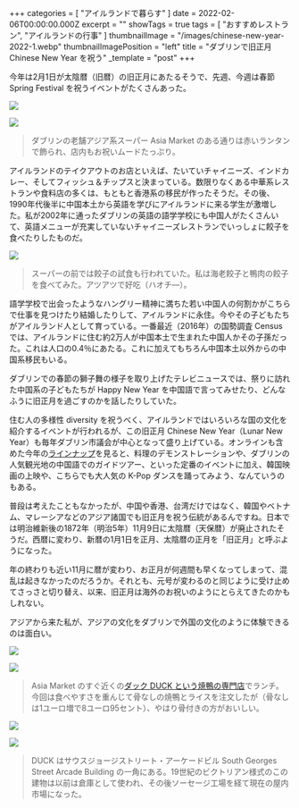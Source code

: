 +++
categories = [ "アイルランドで暮らす" ]
date = 2022-02-06T00:00:00.000Z
excerpt = ""
showTags = true
tags = [ "おすすめレストラン", "アイルランドの行事" ]
thumbnailImage = "/images/chinese-new-year-2022-1.webp"
thumbnailImagePosition = "left"
title = "ダブリンで旧正月 Chinese New Year を祝う"
_template = "post"
+++

今年は2月1日が太陰暦（旧暦）の旧正月にあたるそうで、先週、今週は春節 Spring Festival を祝うイベントがたくさんあった。

<!--more-->

![](/images/chinese-new-year-2022-3.webp)

![](/images/chinese-new-year-2022-2.webp)

> ダブリンの老舗アジア系スーパー Asia Market のある通りは赤いランタンで飾られ、店内もお祝いムードたっぷり。

アイルランドのテイクアウトのお店といえば、たいていチャイニーズ、インドカレー、そしてフィッシュ＆チップスと決まっている。数限りなくある中華系レストランや食料店の多くは、もともと香港系の移民が作ったそうだ。その後、1990年代後半に中国本土から英語を学びにアイルランドに来る学生が激増した。私が2002年に通ったダブリンの英語の語学学校にも中国人がたくさんいて、英語メニューが充実していないチャイニーズレストランでいっしょに餃子を食べたりしたものだ。

![](/images/chinese-new-year-2022-1.webp)

> スーパーの前では餃子の試食も行われていた。私は海老餃子と鴨肉の餃子を食べてみた。アツアツで好吃（ハオチ―）。

語学学校で出会ったようなハングリー精神に満ちた若い中国人の何割かがこちらで仕事を見つけたり結婚したりして、アイルランドに永住。今やその子どもたちがアイルランド人として育っている。一番最近（2016年）の国勢調査 Census では、アイルランドに住む約2万人が中国本土で生まれた中国人かその子孫だった。これは人口の0.4％にあたる。これに加えてもちろん中国本土以外からの中国系移民もいる。

ダブリンでの春節の獅子舞の様子を取り上げたテレビニュースでは、祭りに訪れた中国系の子どもたちが Happy New Year を中国語で言ってみせたり、どんなふうに旧正月を過ごすのかを話したりしていた。

住む人の多様性 diversity を祝うべく、アイルランドではいろいろな国の文化を紹介するイベントが行われるが、この旧正月 Chinese New Year（Lunar New Year）も毎年ダブリン市議会が中心となって盛り上げている。オンラインも含めた今年の[ラインナップ](https://www.dublinlunarnewyear.ie/)を見ると、料理のデモンストレーションや、ダブリンの人気観光地の中国語でのガイドツアー、といった定番のイベントに加え、韓国映画の上映や、こちらでも大人気の K-Pop ダンスを踊ってみよう、なんていうのもある。

普段は考えたこともなかったが、中国や香港、台湾だけではなく、韓国やベトナム、マレーシアなどのアジア諸国でも旧正月を祝う伝統があるんですね。日本では明治維新後の1872年（明治5年）11月9日に太陰暦（天保暦）が廃止されたそうだ。西暦に変わり、新暦の1月1日を正月、太陰暦の正月を「旧正月」と呼ぶようになった。

年の終わりも近い11月に暦が変わり、お正月が何週間も早くなってしまって、混乱は起きなかったのだろうか。それとも、元号が変わるのと同じように受け止めてさっさと切り替え、以来、旧正月は海外のお祝いのようにとらえてきたのかもしれない。

アジアから来た私が、アジアの文化をダブリンで外国の文化のように体験できるのは面白い。

![](/images/duck-1.webp)

![](/images/duck-2.webp)

> Asia Market のすぐ近くの[ダック DUCK という焼鴨の専門店](http://www.duck.ie/)でランチ。今回は食べやすさを重んじて骨なしの焼鴨とライスを注文したが（骨なしは1ユーロ増で8ユーロ95セント）、やはり骨付きの方がおいしい。

![](/images/duck-3.webp)

![](/images/market-bar-building.webp)

> DUCK はサウスジョージストリート・アーケードビル South Georges Street Arcade Building の一角にある。19世紀のビクトリアン様式のこの建物は以前は倉庫として使われ、その後ソーセージ工場を経て現在の屋内市場になった。
